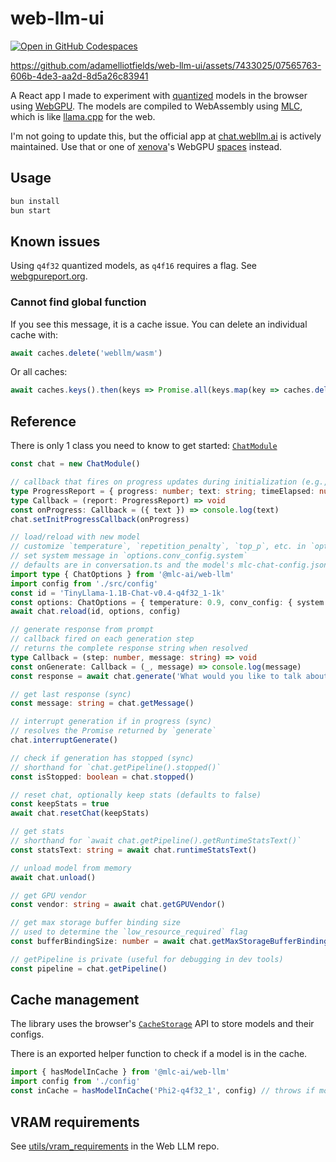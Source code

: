 # web-llm-ui

[![Open in GitHub Codespaces](https://github.com/codespaces/badge.svg)](https://codespaces.new/adamelliotfields/web-llm-ui?devcontainer_path=.devcontainer/devcontainer.json&machine=basicLinux32gb)

https://github.com/adamelliotfields/web-llm-ui/assets/7433025/07565763-606b-4de3-aa2d-8d5a26c83941

A React app I made to experiment with [quantized](https://huggingface.co/docs/transformers/en/quantization/overview) models in the browser using [WebGPU](https://webgpu.org). The models are compiled to WebAssembly using [MLC](https://github.com/mlc-ai/mlc-llm), which is like [llama.cpp](https://github.com/ggml-org/llama.cpp) for the web.

I'm not going to update this, but the official app at [chat.webllm.ai](https://chat.webllm.ai) is actively maintained. Use that or one of [xenova](https://huggingface.co/Xenova)'s WebGPU [spaces](https://huggingface.co/collections/Xenova/transformersjs-demos-64f9c4f49c099d93dbc611df) instead.

## Usage

```sh
bun install
bun start
```

## Known issues

Using `q4f32` quantized models, as `q4f16` requires a flag. See [webgpureport.org](https://webgpureport.org).

### Cannot find global function

If you see this message, it is a cache issue. You can delete an individual cache with:

```js
await caches.delete('webllm/wasm')
```

Or all caches:

```js
await caches.keys().then(keys => Promise.all(keys.map(key => caches.delete(key))))
```

## Reference

There is only 1 class you need to know to get started: [`ChatModule`](https://github.com/mlc-ai/web-llm/blob/main/src/chat_module.ts)

```ts
const chat = new ChatModule()

// callback that fires on progress updates during initialization (e.g., fetching chunks)
type ProgressReport = { progress: number; text: string; timeElapsed: number }
type Callback = (report: ProgressReport) => void
const onProgress: Callback = ({ text }) => console.log(text)
chat.setInitProgressCallback(onProgress)

// load/reload with new model
// customize `temperature`, `repetition_penalty`, `top_p`, etc. in `options`
// set system message in `options.conv_config.system`
// defaults are in conversation.ts and the model's mlc-chat-config.json
import type { ChatOptions } from '@mlc-ai/web-llm'
import config from './src/config'
const id = 'TinyLlama-1.1B-Chat-v0.4-q4f32_1-1k'
const options: ChatOptions = { temperature: 0.9, conv_config: { system: 'You are a helpful assistant.' } }
await chat.reload(id, options, config)

// generate response from prompt
// callback fired on each generation step
// returns the complete response string when resolved
type Callback = (step: number, message: string) => void
const onGenerate: Callback = (_, message) => console.log(message)
const response = await chat.generate('What would you like to talk about?', onGenerate)

// get last response (sync)
const message: string = chat.getMessage()

// interrupt generation if in progress (sync)
// resolves the Promise returned by `generate`
chat.interruptGenerate()

// check if generation has stopped (sync)
// shorthand for `chat.getPipeline().stopped()`
const isStopped: boolean = chat.stopped()

// reset chat, optionally keep stats (defaults to false)
const keepStats = true
await chat.resetChat(keepStats)

// get stats
// shorthand for `await chat.getPipeline().getRuntimeStatsText()`
const statsText: string = await chat.runtimeStatsText()

// unload model from memory
await chat.unload()

// get GPU vendor
const vendor: string = await chat.getGPUVendor()

// get max storage buffer binding size
// used to determine the `low_resource_required` flag
const bufferBindingSize: number = await chat.getMaxStorageBufferBindingSize()

// getPipeline is private (useful for debugging in dev tools)
const pipeline = chat.getPipeline()
```

## Cache management

The library uses the browser's [`CacheStorage`](https://developer.mozilla.org/en-US/docs/Web/API/CacheStorage) API to store models and their configs.

There is an exported helper function to check if a model is in the cache.

```ts
import { hasModelInCache } from '@mlc-ai/web-llm'
import config from './config'
const inCache = hasModelInCache('Phi2-q4f32_1', config) // throws if model ID is not in the config
```

## VRAM requirements

See [utils/vram_requirements](https://github.com/mlc-ai/web-llm/tree/main/utils/vram_requirements) in the Web LLM repo.
